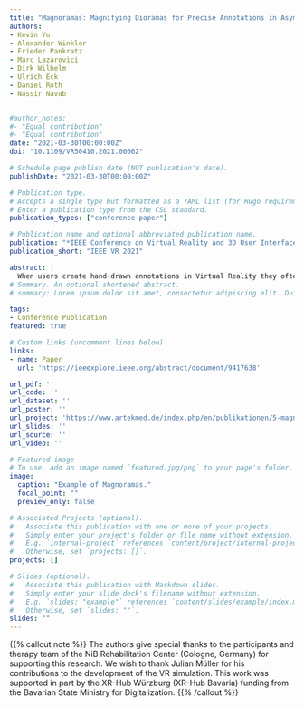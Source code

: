 ```yaml
---
title: "Magnoramas: Magnifying Dioramas for Precise Annotations in Asymmetric 3D Teleconsultation"
authors:
- Kevin Yu
- Alexander Winkler
- Frieder Pankratz
- Marc Lazarovici
- Dirk Wilhelm
- Ulrich Eck
- Daniel Roth
- Nassir Navab


#author_notes:
#- "Equal contribution"
#- "Equal contribution"
date: "2021-03-30T00:00:00Z"
doi: "10.1109/VR50410.2021.00062"

# Schedule page publish date (NOT publication's date).
publishDate: "2021-03-30T00:00:00Z"

# Publication type.
# Accepts a single type but formatted as a YAML list (for Hugo requirements).
# Enter a publication type from the CSL standard.
publication_types: ["conference-paper"]

# Publication name and optional abbreviated publication name.
publication: "*IEEE Conference on Virtual Reality and 3D User Interfaces (IEEE VR) 2021*"
publication_short: "IEEE VR 2021"

abstract: |
  When users create hand-drawn annotations in Virtual Reality they often reach their physical limits in terms of precision, especially if the region to be annotated is small. One intuitive solution employs magnification beyond natural scale. However, scaling the whole environment results in wrong assumptions about the coherence between physical and virtual space. In this paper, we introduce Mag-noramas, a novel interaction method for selecting and extracting a region of interest that the user can subsequently scale and transform inside the virtual space. Our technique enhances the user's capabilities to perform supernaturally precise virtual annotations on virtual objects. We explored our technique in a user study within asimplified clinical scenario of a teleconsultation-supported craniectomy procedure that requires accurate annotations on a human head. Teleconsultation was performed asymmetrically between a remote expert in Virtual Reality that collaborated with a local user through Augmented Reality. The remote expert operates inside a reconstructed environment, captured from RGB-D sensors at the local site, and is embodied by an avatar to establish co-presence. The results show that Magnoramas significantly improve the precision of annotations while preserving usability and perceived presence measures compared to the baseline method. By hiding the 3D reconstruction while keeping the Magnorama, users can intentionally choose to lower their perceived social presence and focus on their tasks.
# Summary. An optional shortened abstract.
# summary: Lorem ipsum dolor sit amet, consectetur adipiscing elit. Duis posuere tellus ac convallis placerat. Proin tincidunt magna sed ex sollicitudin condimentum.

tags:
- Conference Publication
featured: true

# Custom links (uncomment lines below)
links:
- name: Paper
  url: 'https://ieeexplore.ieee.org/abstract/document/9417638'

url_pdf: ''
url_code: ''
url_dataset: ''
url_poster: ''
url_project: 'https://www.artekmed.de/index.php/en/publikationen/5-magnoramas'
url_slides: ''
url_source: ''
url_video: ''

# Featured image
# To use, add an image named `featured.jpg/png` to your page's folder. 
image:
  caption: "Example of Magnoramas."
  focal_point: ""
  preview_only: false

# Associated Projects (optional).
#   Associate this publication with one or more of your projects.
#   Simply enter your project's folder or file name without extension.
#   E.g. `internal-project` references `content/project/internal-project/index.md`.
#   Otherwise, set `projects: []`.
projects: []

# Slides (optional).
#   Associate this publication with Markdown slides.
#   Simply enter your slide deck's filename without extension.
#   E.g. `slides: "example"` references `content/slides/example/index.md`.
#   Otherwise, set `slides: ""`.
slides: ""
---
```


{{% callout note %}}
The authors give special thanks to the participants and therapy team of the NiB Rehabilitation Center (Cologne, Germany) for supporting this research. We wish to thank Julian Müller for his contributions to the development of the VR simulation. This work was supported in part by the XR-Hub Würzburg (XR-Hub Bavaria) funding from the Bavarian State Ministry for Digitalization.
{{% /callout %}}



